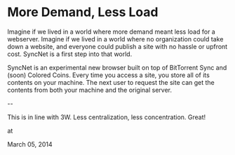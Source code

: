 # More Demand, Less Load
Imagine if we lived in a world where more demand meant less load for a webserver. Imagine if we lived in a world where no organization could take down a website, and everyone could publish a site with no hassle or upfront cost. SyncNet is a first step into that world.

SyncNet is an experimental new browser built on top of BitTorrent Sync and (soon) Colored Coins. Every time you access a site, you store all of its contents on your machine. The next user to request the site can get the contents from both your machine and the original server. 

--

This is in line with 3W. Less centralization, less concentration. Great!







at

March 05, 2014















